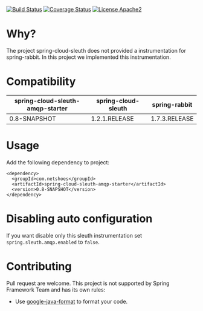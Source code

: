 [![Build Status](https://travis-ci.org/netshoes/spring-cloud-sleuth-amqp-starter.svg?branch=master)](https://travis-ci.org/netshoes/spring-cloud-sleuth-amqp-starter)
[![Coverage Status](https://coveralls.io/repos/netshoes/spring-cloud-sleuth-amqp-starter/badge.svg?branch=master&service=github)](https://coveralls.io/github/netshoes/spring-cloud-sleuth-amqp-starter?branch=master)
[![License Apache2](https://img.shields.io/hexpm/l/plug.svg)](http://www.apache.org/licenses/LICENSE-2.0)

# Why?
The project spring-cloud-sleuth does not provided a instrumentation for spring-rabbit. In this project we implemented this instrumentation.

# Compatibility
| spring-cloud-sleuth-amqp-starter  | spring-cloud-sleuth | spring-rabbit |
| --------------------------------- | ------------------- | ------------- |
| 0.8-SNAPSHOT                      | 1.2.1.RELEASE       | 1.7.3.RELEASE |

# Usage
Add the following dependency to project:
```
<dependency>
  <groupId>com.netshoes</groupId>
  <artifactId>spring-cloud-sleuth-amqp-starter</artifactId>
  <version>0.8-SNAPSHOT</version>
</dependency>
```

# Disabling auto configuration
If you want disable only this sleuth instrumentation set `spring.sleuth.amqp.enabled` to `false`.


# Contributing
Pull request are welcome. This project is not supported by Spring Framework Team and has its own rules:
* Use [google-java-format](https://github.com/google/google-java-format) to format your code.